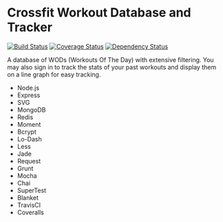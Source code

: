 Crossfit Workout Database and Tracker
========================================

[![Build Status](https://travis-ci.org/finleysa/wodgen.svg?branch=master)](https://travis-ci.org/finleysa/wodgen)
[![Coverage Status](https://coveralls.io/repos/finleysa/wodgen/badge.png?branch=master)](https://coveralls.io/r/finleysa/wodgen?branch=master)
[![Dependency Status](https://gemnasium.com/finleysa/wodgen.svg)](https://gemnasium.com/finleysa/wodgen)

A database of WODs (Workouts Of The Day) with extensive filtering. You may also sign in to track the stats of your past workouts and display them on a line graph for easy tracking.

- Node.js
- Express
- SVG
- MongoDB
- Redis
- Moment
- Bcrypt
- Lo-Dash
- Less
- Jade
- Request
- Grunt
- Mocha
- Chai
- SuperTest
- Blanket
- TravisCI
- Coveralls

